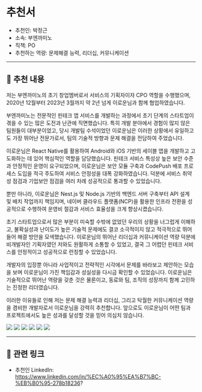 # 추천서

- 추천인: 박정근
- 소속: 부엔까미노
- 직책: PO
- 추천하는 역량: 문제해결 능력, 리더십, 커뮤니케이션

---

## 💬 추천 내용

저는 부엔까미노의 초기 창업멤버로서 서비스의 기획자이자 CPO 역할을 수행했으며, 2020년 12월부터 2023년 3월까지 약 2년 넘게 이로운님과 함께 협업하였습니다.

부엔까미노는 전문적인 핀테크 앱 서비스를 개발하는 과정에서 초기 단계의 스타트업이 겪을 수 있는 많은 도전과 난관에 직면했습니다. 특히 개발 분야에서 경험이 많지 않은 팀원들이 대부분이었고, 당시 개발팀 수석이었던 이로운님은 이러한 상황에서 유일하고도 가장 뛰어난 전문가로서, 팀의 기술적 방향과 문제 해결을 전담하여 주었습니다.

이로운님은 React Native를 활용하여 Android와 iOS 기반의 세이블 앱을 개발하고 고도화하는 데 있어 핵심적인 역할을 담당했습니다. 핀테크 서비스 특성상 높은 보안 수준과 안정적인 운영이 요구되었으며, 이로운님은 보안 모듈 구축과 CodePush 배포 프로세스 도입을 적극 주도하여 서비스 안정성을 대폭 강화하였습니다. 덕분에 서비스 취약성 점검과 기업보안 점검을 여러 차례 성공적으로 통과할 수 있었습니다.

뿐만 아니라, 이로운님은 Nest.js 및 Node.js 기반의 백엔드 서버 구축부터 API 설계 및 배치 작업까지 책임지며, 네이버 클라우드 플랫폼(NCP)을 활용한 인프라 전환을 성공적으로 수행하여 운영비 절감과 서비스 효율성을 크게 향상시켰습니다.

초기 스타트업으로서 많은 부분이 미숙할 수밖에 없었던 우리의 상황을 너그럽게 이해하고, 불확실성과 난이도가 높은 기술적 문제에도 결코 소극적이지 않고 적극적으로 뛰어들어 해결 방안을 모색했습니다. 이로운님의 뛰어난 리더십과 커뮤니케이션 역량 덕분에 비개발자인 기획자였던 저와도 원활하게 소통할 수 있었고, 결국 그 어렵던 핀테크 서비스를 안정적이고 성공적으로 런칭할 수 있었습니다.

개발자의 입장뿐 아니라 사업적이고 전략적인 시각에서 문제를 바라보고 제안하는 모습을 보며 이로운님이 가진 책임감과 성실성을 다시금 확인할 수 있었습니다. 이로운님은 기술적으로 뛰어난 역량을 갖춘 것은 물론이고, 동료와 팀, 조직의 성장까지 함께 고민하는 진정한 리더였습니다.

이러한 이유들로 인해 저는 문제 해결 능력과 리더십, 그리고 탁월한 커뮤니케이션 역량을 겸비한 개발자로서 이로운님을 강력히 추천합니다. 앞으로도 이로운님이 어떤 팀과 프로젝트에서도 높은 성과를 달성할 것을 믿어 의심치 않습니다.

![](/assets/linkedin/linkedin-buencamino-jungkeun-po.png)
![](/assets/wanted/wanted-buencamino-jungkeun-po-01.png)
![](/assets/wanted/wanted-buencamino-jungkeun-po-02.png)
![](/assets/wanted/wanted-buencamino-jungkeun-po-03.png)
![](/assets/wanted/wanted-buencamino-jungkeun-po-04.png)
![](/assets/wanted/wanted-buencamino-jungkeun-po-05.png)

---

## 🔗 관련 링크

- 추천인 LinkedIn: https://www.linkedin.com/in/%EC%A0%95%EA%B7%BC-%EB%B0%95-278b18236?
